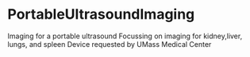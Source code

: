 # PortableUltrasoundImaging
Imaging for a portable ultrasound
Focussing on imaging for kidney,liver, lungs, and spleen
Device requested by UMass Medical Center
